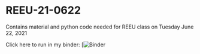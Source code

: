 # REEU-21-0622

Contains material and python code needed for REEU class on Tuesday June 22, 2021

Click here to run in my binder:
[![Binder]([![Binder](https://mybinder.org/badge_logo.svg)](https://mybinder.org/v2/gh/mmarrella/REEU-21-0622/HEAD))
